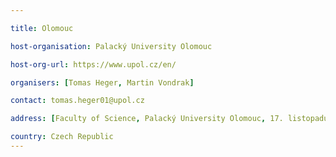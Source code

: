 ```yaml
---

title: Olomouc

host-organisation: Palacký University Olomouc

host-org-url: https://www.upol.cz/en/ 

organisers: [Tomas Heger, Martin Vondrak] 

contact: tomas.heger01@upol.cz 

address: [Faculty of Science, Palacký University Olomouc, 17. listopadu 1192/12, Olomouc, 771 46]

country: Czech Republic
---
```


